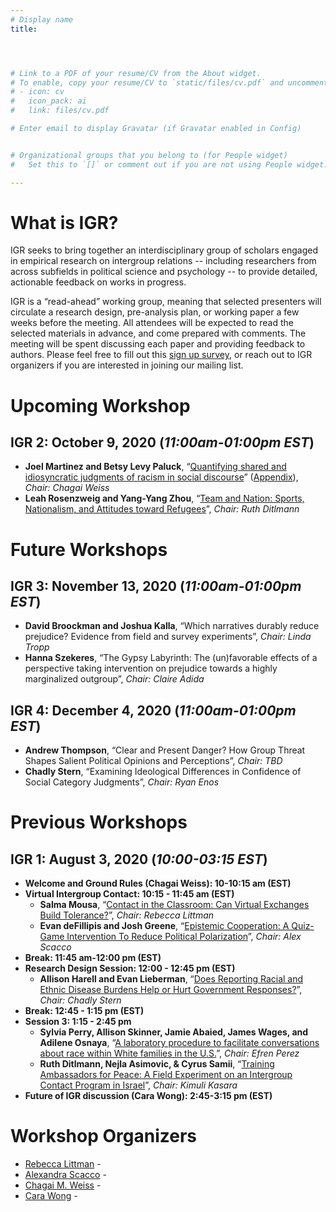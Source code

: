 ```yaml
---
# Display name
title: 




# Link to a PDF of your resume/CV from the About widget.
# To enable, copy your resume/CV to `static/files/cv.pdf` and uncomment the lines below.
# - icon: cv
#   icon_pack: ai
#   link: files/cv.pdf

# Enter email to display Gravatar (if Gravatar enabled in Config)


# Organizational groups that you belong to (for People widget)
#   Set this to `[]` or comment out if you are not using People widget.

---
```

# What is IGR?
IGR seeks to bring together an interdisciplinary group of scholars engaged in empirical research on intergroup relations -- including researchers from across subfields in political science and psychology -- to provide detailed, actionable feedback on works in progress. 

IGR is a “read-ahead” working group, meaning that selected presenters will circulate a research design, pre-analysis plan, or working paper a few weeks before the meeting. All attendees will be expected to read the selected materials in advance, and come prepared with comments. The meeting will be spent discussing each paper and providing feedback to authors. Please feel free to fill out this [sign up survey](https://uwmadison.co1.qualtrics.com/jfe/form/SV_cZtLjuTyRePJWEl), or reach out to IGR organizers if you are interested in joining our mailing list.


# Upcoming Workshop

##  **IGR 2: October 9, 2020** (*11:00am-01:00pm EST*)

* **Joel Martinez and Betsy Levy Paluck**, “[Quantifying shared and idiosyncratic judgments of racism in social discourse](https://www.dropbox.com/s/jgj1pt5ot0f8y8d/Quantifing_Racism_Manuscript.pdf?dl=0)” ([Appendix](https://www.dropbox.com/s/h8w7f4480jlc8y7/Quantifing_Racism_Supplementary.pdf?dl=0)), *Chair: Chagai Weiss*
* **Leah Rosenzweig and Yang-Yang Zhou**, “[Team and Nation: Sports, Nationalism, and Attitudes toward Refugees](https://www.dropbox.com/s/6vuk2atk62hsq4s/AfricaCup_Paper_merged.pdf?dl=0)”, *Chair: Ruth Ditlmann*


# Future Workshops
 
##  **IGR 3: November 13, 2020** (*11:00am-01:00pm EST*)
* **David Broockman and Joshua Kalla**, “Which narratives durably reduce prejudice? Evidence from field and survey experiments”, *Chair: Linda Tropp*
* **Hanna Szekeres**, “The Gypsy Labyrinth: The (un)favorable effects of a perspective taking intervention on prejudice towards a highly marginalized outgroup”, *Chair: Claire Adida*

 
##  **IGR 4: December 4, 2020** (*11:00am-01:00pm EST*)
* **Andrew Thompson**, “Clear and Present Danger? How Group Threat Shapes Salient Political Opinions and Perceptions”, *Chair: TBD*
* **Chadly Stern**, “Examining Ideological Differences in Confidence of Social Category Judgments”, *Chair: Ryan Enos*

 
 
 
# Previous Workshops
 

## **IGR 1: August 3, 2020** (*10:00-03:15 EST*) 

* **Welcome and Ground Rules (Chagai Weiss): 10-10:15 am (EST)**
* **Virtual Intergroup Contact: 10:15 - 11:45 am (EST)**
  + **Salma Mousa**, “[Contact in the Classroom: Can Virtual Exchanges Build Tolerance?](https://www.dropbox.com/s/0xzyfeerxbvfh2a/mousa-virtual-contact-revised.pdf?dl=0)”, *Chair: Rebecca Littman*
  + **Evan deFillipis and Josh Greene**, “[Epistemic Cooperation: A Quiz-Game Intervention To Reduce Political Polarization](https://www.dropbox.com/s/g6ahslvvw969iuf/Epistemic%20Cooperation_%20A%20Quiz-Game%20Intervention%20For%20Reducing%20Political%20Animosity.pdf?dl=0)”, *Chair: Alex Scacco*
* **Break: 11:45 am-12:00 pm (EST)**
* **Research Design Session: 12:00 - 12:45 pm (EST)**
  + **Allison Harell and Evan Lieberman**, “[Does Reporting Racial and Ethnic Disease Burdens Help or Hurt Government Responses?](https://www.dropbox.com/s/gqkckwqrd70uujn/Lieberman%20and%20Harell_PAP.pdf?dl=0)”, *Chair: Chadly Stern*
* **Break: 12:45 - 1:15 pm (EST)**
* **Session 3: 1:15 - 2:45 pm**
  + **Sylvia Perry, Allison Skinner, Jamie Abaied, James Wages, and Adilene Osnaya**, “[A laboratory procedure to facilitate conversations about race within White families in the U.S.](https://www.dropbox.com/s/36qu7vbnkoilsq5/Working%20Paper%20for%20IGR1--A%20laboratory%20procedure%20to%20facilitate%20conversations%20about%20race%20within%20White%20families%20in%20the%20U.S..pdf?dl=0)”, *Chair: Efren Perez*
  + **Ruth Ditlmann, Nejla Asimovic, & Cyrus Samii**, “[Training Ambassadors for Peace: A Field Experiment on an Intergroup Contact Program in Israel](https://www.dropbox.com/s/3yw8fhh8oy7taq2/Ditlmann-Asimovic-Samii-2020.pdf?dl=0)”, *Chair: Kimuli Kasara* 
* **Future of IGR discussion (Cara Wong): 2:45-3:15 pm (EST)**

 
 
# Workshop Organizers 

 - [Rebecca Littman](http://www.rebeccalittman.com/) - [<i class="fas fa-envelope"></i>](mailto:rlittman@uic.edu)
 - [Alexandra Scacco](https://www.wzb.eu/en/persons/alexandra-scacco) - [<i class="fas fa-envelope"></i>](mailto:alex.scacco@wzb.eu)
 - [Chagai M. Weiss](https://www.chagaimweiss.com/) - [<i class="fas fa-envelope"></i>](mailto:cmweiss3@wisc.edu)
 - [Cara Wong](http://carawong.org/) - [<i class="fas fa-envelope"></i>](mailto:carawong@illinois.edu)

